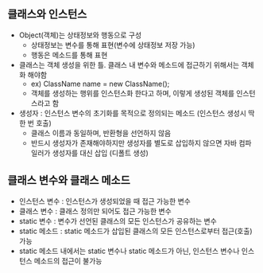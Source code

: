 ## 클래스와 인스턴스
- Object(객체)는 상태정보와 행동으로 구성
  - 상태정보는 변수를 통해 표현(변수에 상태정보 저장 가능)
  - 행동은 메소드를 통해 표현
- 클래스는 객체 생성을 위한 틀. 클래스 내 변수와 메소드에 접근하기 위해서는 객체화 해야함
  - ex) ClassName name = new ClassName();
  - 객체를 생성하는 행위를 인스턴스화 한다고 하며,
    이렇게 생성된 객체를 인스턴스라고 함
- 생성자 : 인스턴스 변수의 초기화를 목적으로 정의되는 메소드 (인스턴스 생성시 딱 한 번 호출)
  - 클래스 이름과 동일하며, 반환형을 선언하지 않음
  - 반드시 생성자가 존재해야하지만 생성자를 별도로 삽입하지 않으면 자바 컴파일러가 생성자를 대신 삽입 (디폴트 생성)

## 클래스 변수와 클래스 메소드
- 인스턴스 변수 : 인스턴스가 생성되었을 때 접근 가능한 변수
- 클래스 변수 : 클래스 정의만 되어도 접근 가능한 변수
- static 변수 : 변수가 선언된 클래스의 모든 인스턴스가 공유하는 변수
- static 메소드 : static 메소드가 삽입된 클래스의 모든 인스턴스로부터 접근(호출) 가능
- static 메소드 내에서는 static 변수나 static 메소드가 아닌, 인스턴스 변수나 인스턴스 메소드의 접근이 불가능